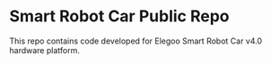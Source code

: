 # Smart Robot Car Public Repo
This repo contains code developed for Elegoo Smart Robot Car v4.0 hardware platform.
